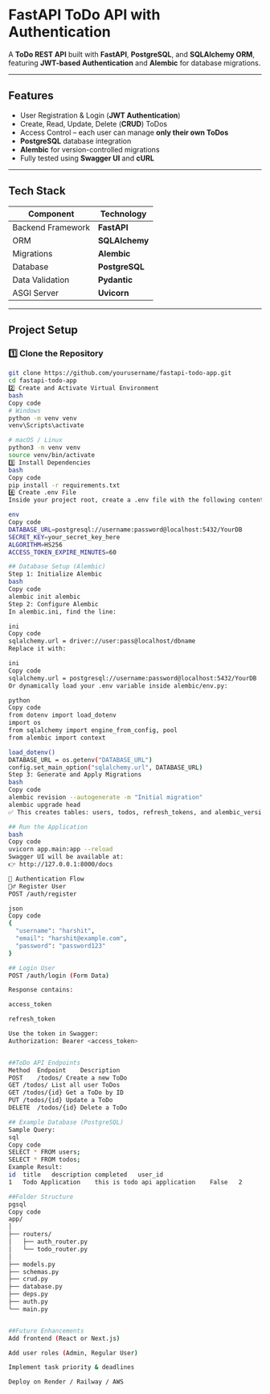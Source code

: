 # FastAPI ToDo API with Authentication

A **ToDo REST API** built with **FastAPI**, **PostgreSQL**, and **SQLAlchemy ORM**, featuring **JWT-based Authentication** and **Alembic** for database migrations.

---

## Features

-  User Registration & Login (**JWT Authentication**)  
-  Create, Read, Update, Delete (**CRUD**) ToDos  
-  Access Control – each user can manage **only their own ToDos**  
-  **PostgreSQL** database integration  
-  **Alembic** for version-controlled migrations  
-  Fully tested using **Swagger UI** and **cURL**

---

## Tech Stack

| Component | Technology |
|------------|-------------|
| Backend Framework | **FastAPI** |
| ORM | **SQLAlchemy** |
| Migrations | **Alembic** |
| Database | **PostgreSQL** |
| Data Validation | **Pydantic** |
| ASGI Server | **Uvicorn** |

---

## Project Setup

### 1️⃣ Clone the Repository
```bash
git clone https://github.com/yourusername/fastapi-todo-app.git
cd fastapi-todo-app
2️⃣ Create and Activate Virtual Environment
bash
Copy code
# Windows
python -m venv venv
venv\Scripts\activate

# macOS / Linux
python3 -m venv venv
source venv/bin/activate
3️⃣ Install Dependencies
bash
Copy code
pip install -r requirements.txt
4️⃣ Create .env File
Inside your project root, create a .env file with the following content:

env
Copy code
DATABASE_URL=postgresql://username:password@localhost:5432/YourDB
SECRET_KEY=your_secret_key_here
ALGORITHM=HS256
ACCESS_TOKEN_EXPIRE_MINUTES=60

## Database Setup (Alembic)
Step 1: Initialize Alembic
bash
Copy code
alembic init alembic
Step 2: Configure Alembic
In alembic.ini, find the line:

ini
Copy code
sqlalchemy.url = driver://user:pass@localhost/dbname
Replace it with:

ini
Copy code
sqlalchemy.url = postgresql://username:password@localhost:5432/YourDB
Or dynamically load your .env variable inside alembic/env.py:

python
Copy code
from dotenv import load_dotenv
import os
from sqlalchemy import engine_from_config, pool
from alembic import context

load_dotenv()
DATABASE_URL = os.getenv("DATABASE_URL")
config.set_main_option("sqlalchemy.url", DATABASE_URL)
Step 3: Generate and Apply Migrations
bash
Copy code
alembic revision --autogenerate -m "Initial migration"
alembic upgrade head
✅ This creates tables: users, todos, refresh_tokens, and alembic_version.

## Run the Application
bash
Copy code
uvicorn app.main:app --reload
Swagger UI will be available at:
👉 http://127.0.0.1:8000/docs

🔑 Authentication Flow
🧍‍♂️ Register User
POST /auth/register

json
Copy code
{
  "username": "harshit",
  "email": "harshit@example.com",
  "password": "password123"
}

## Login User
POST /auth/login (Form Data)

Response contains:

access_token

refresh_token

Use the token in Swagger:
Authorization: Bearer <access_token>


##ToDo API Endpoints
Method	Endpoint	Description
POST	/todos/	Create a new ToDo
GET	/todos/	List all user ToDos
GET	/todos/{id}	Get a ToDo by ID
PUT	/todos/{id}	Update a ToDo
DELETE	/todos/{id}	Delete a ToDo

## Example Database (PostgreSQL)
Sample Query:
sql
Copy code
SELECT * FROM users;
SELECT * FROM todos;
Example Result:
id	title	description	completed	user_id
1	Todo Application	this is todo api application	False	2

##Folder Structure
pgsql
Copy code
app/
│
├── routers/
│   ├── auth_router.py
│   └── todo_router.py
│
├── models.py
├── schemas.py
├── crud.py
├── database.py
├── deps.py
├── auth.py
└── main.py


##Future Enhancements
Add frontend (React or Next.js)

Add user roles (Admin, Regular User)

Implement task priority & deadlines

Deploy on Render / Railway / AWS